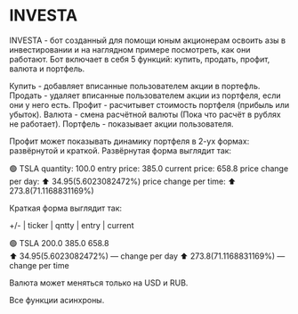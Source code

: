 # INVESTA
INVESTA - бот созданный для помощи юным акционерам освоить азы в инвестировании и на наглядном примере посмотреть, как они работают. Бот включает в себя 5 функций: купить, продать, профит, валюта и портфель.

Купить - добавляет вписанные пользователем акции в портефль.
Продать - удаляет вписанные пользователем акции из портфеля, если они у него есть.
Профит - расчитывет стоимость портфеля (прибыль или убыток).
Валюта - смена расчётной валюты (Пока что расчёт в рублях не работает).
Портфель - показывает акции пользователя.

Профит может показывать динамику портфеля в 2-ух формах: развёрнутой и краткой.
Развёрнутая форма выглядит так:

🟢 TSLA
quantity: 100.0
entry price: 385.0
current price: 658.8
price change per day: ⬆️ 34.95(5.6023082472%)
price change per time: ⬆️ 273.8(71.1168831169%)

Краткая форма выглядит так:

+/- | ticker | qntty | entry | current

🟢  TSLA  200.0  385.0  658.8  
⬆️ 34.95(5.6023082472%) — change per day
⬆️ 273.8(71.1168831169%) — change per time

Валюта может меняться только на USD и RUB.

Все функции асинхроны.
